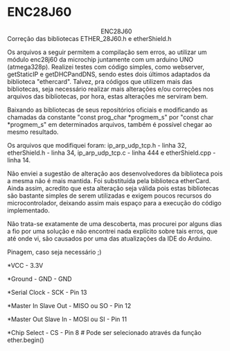 # ENC28J60

<center>ENC28J60</center>
Correção das bibliotecas ETHER_28J60.h e etherShield.h

Os arquivos a seguir permitem a compilação sem erros, ao utilizar um módulo enc28j60 da microchip juntamente com um arduino UNO (atmega328p).
Realizei testes com código simples, como webserver, getStaticIP e getDHCPandDNS, sendo estes dois últimos adaptados da biblioteca "ethercard". Talvez, pra códigos que utilizem mais das bibliotecas, seja necessário realizar mais alterações e/ou correções nos arquivos das bibliotecas, por hora, estas alterações me serviram bem.

Baixando as bibliotecas de seus repositórios oficiais e modificando as chamadas da constante "const prog_char *progmem_s" por "const char *progmem_s" em determinados arquivos, também é possível chegar ao mesmo resultado.

Os arquivos que modifiquei foram:
ip_arp_udp_tcp.h - linha 32, etherShield.h - linha 34, ip_arp_udp_tcp.c - linha 444 e etherShield.cpp - linha 14.

Não enviei a sugestão de alteração aos desenvolvedores da biblioteca pois a mesma não é mais mantida. Foi substituída pela biblioteca etherCard. Ainda assim, acredito que esta alteração seja válida pois estas bibliotecas são bastante simples de serem utilizadas e exigem poucos recursos do microcontrolador, deixando assim mais espaço para a execução do código implementado.

Não trata-se exatamente de uma descoberta, mas procurei por alguns dias a fio por uma solução e não encontrei nada explícito sobre tais erros, que até onde vi, são causados por uma das atualizações da IDE do Arduino.

<p>Pinagem, caso seja necessário ;)</p>
<p>*VCC -   3.3V</p>
<p>*Ground - GND -  GND</p>
<p>*Serial Clock - SCK - Pin 13</p>
<p>*Master In Slave Out - MISO ou SO  - Pin 12</p>
<p>*Master Out Slave In - MOSI ou SI  - Pin 11</p>
<p>*Chip Select - CS  - Pin  8 # Pode ser selecionado através da função ether.begin()</p>
